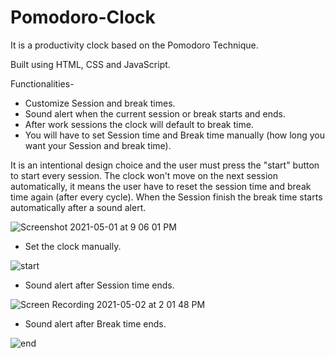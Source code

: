 # Pomodoro-Clock

It is a productivity clock based on the Pomodoro Technique.

Built using HTML, CSS and JavaScript.

Functionalities-

* Customize Session and break times.
* Sound alert when the current session or break starts and ends.
* After work sessions the clock will default to break time.
* You will have to set Session time and Break time manually (how long you want your Session and break time).

It is an intentional design choice and the user must press the "start" button to start every session. The clock won't move on the next session automatically, it means the user have to reset the session time and break time again (after every cycle). When the Session finish the break time starts automatically after a sound alert.


![Screenshot 2021-05-01 at 9 06 01 PM](https://user-images.githubusercontent.com/63968420/116787348-1ef95980-aac1-11eb-97fc-97e9ff921375.png)


- Set the clock manually.

![start](https://user-images.githubusercontent.com/63968420/116807535-4d267a00-ab51-11eb-8acf-76248d4e8538.gif)


- Sound alert after Session time ends.

![Screen Recording 2021-05-02 at 2 01 48 PM](https://user-images.githubusercontent.com/63968420/116807259-cde47680-ab4f-11eb-8ebc-7e4cf88c6dcd.gif)

- Sound alert after Break time ends.

![end](https://user-images.githubusercontent.com/63968420/116808270-87921600-ab55-11eb-9127-ee20b6814d9b.gif)
